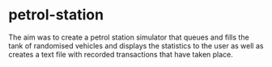 # petrol-station
The aim was to create a petrol station simulator that queues and fills the tank of randomised vehicles and displays the statistics to the user as well as creates a text file with recorded transactions that have taken place.
